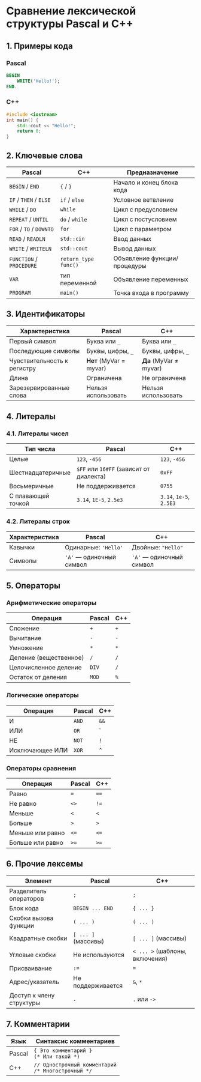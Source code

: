 # Сравнение лексической структуры Pascal и C++ 

## 1. Примеры кода

### Pascal
```pascal
BEGIN
    WRITE('Hello!');
END.
```

### C++
```cpp
#include <iostream>
int main() {
    std::cout << "Hello!";
    return 0;
}
```

## 2. Ключевые слова

| Pascal                | C++                  | Предназначение                          |
|-----------------------|----------------------|----------------------------------------|
| `BEGIN` / `END`       | `{` / `}`            | Начало и конец блока кода              |
| `IF` / `THEN` / `ELSE`| `if` / `else`        | Условное ветвление                     |
| `WHILE` / `DO`        | `while`              | Цикл с предусловием                    |
| `REPEAT` / `UNTIL`    | `do` / `while`       | Цикл с постусловием                    |
| `FOR` / `TO` / `DOWNTO`| `for`               | Цикл с параметром                      |
| `READ` / `READLN`     | `std::cin`           | Ввод данных                            |
| `WRITE` / `WRITELN`   | `std::cout`          | Вывод данных                           |
| `FUNCTION` / `PROCEDURE`| `return_type func()`| Объявление функции/процедуры           |
| `VAR`                 | тип переменной       | Объявление переменных                  |
| `PROGRAM`             | `main()`             | Точка входа в программу                |

## 3. Идентификаторы

| Характеристика         | Pascal                                      | C++                                           |
|------------------------|---------------------------------------------|-----------------------------------------------|
| Первый символ          | Буква или `_`                               | Буква или `_`                                 |
| Последующие символы    | Буквы, цифры, `_`                           | Буквы, цифры, `_`                             |
| Чувствительность к регистру | **Нет** (MyVar = myvar)                | **Да** (MyVar ≠ myvar)                        |
| Длина                  | Ограничена                                  | Не ограничена                                 |
| Зарезервированные слова| Нельзя использовать                         | Нельзя использовать                           |

## 4. Литералы

### 4.1. Литералы чисел

| Тип числа              | Pascal                                      | C++                                           |
|------------------------|---------------------------------------------|-----------------------------------------------|
| Целые                  | `123`, `-456`                               | `123`, `-456`                                 |
| Шестнадцатеричные      | `$FF` или `16#FF` (зависит от диалекта)     | `0xFF`                                        |
| Восьмеричные           | Не поддерживается                           | `0755`                                        |
| С плавающей точкой     | `3.14`, `1E-5`, `2.5e3`                     | `3.14`, `1e-5`, `2.5E3`                       |

### 4.2. Литералы строк

| Характеристика         | Pascal                                      | C++                                           |
|------------------------|---------------------------------------------|-----------------------------------------------|
| Кавычки                | Одинарные: `'Hello'`                        | Двойные: `"Hello"`                            |
| Символы                | `'A'` — одиночный символ                    | `'A'` — одиночный символ                      |

## 5. Операторы

### Арифметические операторы

| Операция               | Pascal | C++ |
|------------------------|--------|-----|
| Сложение               | `+`    | `+` |
| Вычитание              | `-`    | `-` |
| Умножение              | `*`    | `*` |
| Деление (вещественное) | `/`    | `/` |
| Целочисленное деление  | `DIV`  | `/` |
| Остаток от деления     | `MOD`  | `%` |

### Логические операторы

| Операция               | Pascal     | C++     |
|------------------------|------------|---------|
| И                      | `AND`      | `&&`    |
| ИЛИ                    | `OR`       | `||`    |
| НЕ                     | `NOT`      | `!`     |
| Исключающее ИЛИ        | `XOR`      | `^`     |

### Операторы сравнения

| Операция               | Pascal | C++ |
|------------------------|--------|-----|
| Равно                  | `=`    | `==`|
| Не равно               | `<>`   | `!=`|
| Меньше                 | `<`    | `<` |
| Больше                 | `>`    | `>` |
| Меньше или равно       | `<=`   | `<=`|
| Больше или равно       | `>=`   | `>=`|

## 6. Прочие лексемы

| Элемент                | Pascal             | C++                     |
|------------------------|--------------------|--------------------------|
| Разделитель операторов | `;`                | `;`                      |
| Блок кода              | `BEGIN ... END`    | `{ ... }`                |
| Скобки вызова функции  | `( ... )`          | `( ... )`                |
| Квадратные скобки      | `[ ... ]` (массивы)| `[ ... ]` (массивы)      |
| Угловые скобки         | Не используются    | `< ... >` (шаблоны, включения) |
| Присваивание           | `:=`               | `=`                      |
| Адрес/указатель        | Не поддерживается  | `&`, `*`                 |
| Доступ к члену структуры| `.`                | `.` или `->`             |

## 7. Комментарии

| Язык   | Синтаксис комментариев                                   |
|--------|----------------------------------------------------------|
| Pascal | `{ Это комментарий }`<br>`(* Или такой *)`               |
| C++    | `// Однострочный комментарий`<br>`/* Многострочный */`   |
